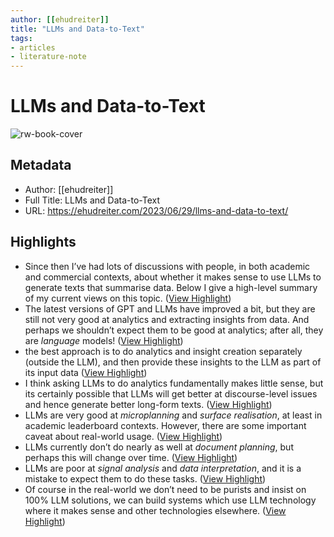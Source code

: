 ```yaml
---
author: [[ehudreiter]]
title: "LLMs and Data-to-Text"
tags: 
- articles
- literature-note
---
```

# LLMs and Data-to-Text

![rw-book-cover](https://s0.wp.com/i/blank.jpg)

## Metadata
- Author: [[ehudreiter]]
- Full Title: LLMs and Data-to-Text
- URL: https://ehudreiter.com/2023/06/29/llms-and-data-to-text/

## Highlights
- Since then I’ve had lots of discussions with people, in both academic and commercial contexts, about whether it makes sense to use LLMs to generate texts that summarise data. Below I give a high-level summary of my current views on this topic. ([View Highlight](https://read.readwise.io/read/01h44as8z52c38qmrb4tpm5prb))
- The latest versions of GPT and LLMs have improved a bit, but they are still not very good at analytics and extracting insights from data. And perhaps we shouldn’t expect them to be good at analytics; after all, they are *language* models! ([View Highlight](https://read.readwise.io/read/01h44avc6hwqkx9kvzyckw3kc9))
- the best approach is to do analytics and insight creation separately (outside the LLM), and then provide these insights to the LLM as part of its input data ([View Highlight](https://read.readwise.io/read/01h44avve23ge09hddqz8jj8w6))
- I think asking LLMs to do analytics fundamentally makes little sense, but its certainly possible that LLMs will get better at discourse-level issues and hence generate better long-form texts. ([View Highlight](https://read.readwise.io/read/01h44cm665493hyempmts4d8gg))
- LLMs are very good at *microplanning* and *surface realisation*, at least in academic leaderboard contexts. However, there are some important caveat about real-world usage. ([View Highlight](https://read.readwise.io/read/01h44cmnmkd5rpv4t7nga4c51h))
- LLMs currently don’t do nearly as well at *document planning*, but perhaps this will change over time. ([View Highlight](https://read.readwise.io/read/01h44cmv9n6af59yx6cvxyta4n))
- LLMs are poor at *signal analysis* and *data interpretation*, and it is a mistake to expect them to do these tasks. ([View Highlight](https://read.readwise.io/read/01h44cmx2fgf2ptgt0yry9cr7x))
- Of course in the real-world we don’t need to be purists and insist on 100% LLM solutions, we can build systems which use LLM technology where it makes sense and other technologies elsewhere. ([View Highlight](https://read.readwise.io/read/01h44cn57eq9z2z16tw3ja0c48))
